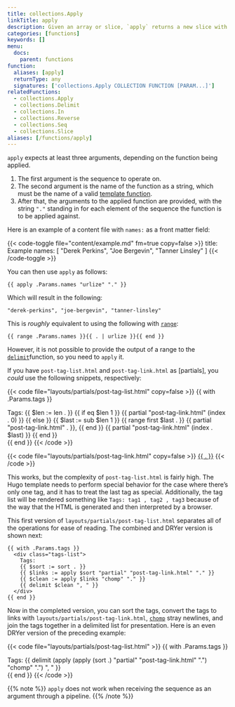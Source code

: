 ```yaml
---
title: collections.Apply
linkTitle: apply
description: Given an array or slice, `apply` returns a new slice with a function applied over it.
categories: [functions]
keywords: []
menu:
  docs:
    parent: functions
function:
  aliases: [apply]
  returnType: any
  signatures: ['collections.Apply COLLECTION FUNCTION [PARAM...]']
relatedFunctions:
  - collections.Apply
  - collections.Delimit
  - collections.In
  - collections.Reverse
  - collections.Seq
  - collections.Slice
aliases: [/functions/apply]
---
```


`apply` expects at least three arguments, depending on the function being applied.

1. The first argument is the sequence to operate on.
2. The second argument is the name of the function as a string, which must be the name of a valid [template function].
3. After that, the arguments to the applied function are provided, with the string `"."` standing in for each element of the sequence the function is to be applied against.

Here is an example of a content file with `names:` as a front matter field:

{{< code-toggle file="content/example.md" fm=true copy=false >}}
title: Example
names: [ "Derek Perkins", "Joe Bergevin", "Tanner Linsley" ]
{{< /code-toggle >}}

You can then use `apply` as follows:

```go-html-template
{{ apply .Params.names "urlize" "." }}
```

Which will result in the following:

```
"derek-perkins", "joe-bergevin", "tanner-linsley"
```

This is *roughly* equivalent to using the following with [`range`]:

```go-html-template
{{ range .Params.names }}{{ . | urlize }}{{ end }}
```

However, it is not possible to provide the output of a range to the [`delimit`]function, so you need to `apply` it.

If you have `post-tag-list.html` and `post-tag-link.html` as [partials], you *could* use the following snippets, respectively:

{{< code file="layouts/partials/post-tag-list.html" copy=false >}}
{{ with .Params.tags }}
  <div class="tags-list">
    Tags:
    {{ $len := len . }}
    {{ if eq $len 1 }}
      {{ partial "post-tag-link.html" (index . 0) }}
    {{ else }}
      {{ $last := sub $len 1 }}
      {{ range first $last . }}
        {{ partial "post-tag-link.html" . }},
      {{ end }}
      {{ partial "post-tag-link.html" (index . $last) }}
    {{ end }}
  </div>
{{ end }}
{{< /code >}}

{{< code file="layouts/partials/post-tag-link.html" copy=false >}}
<a class="post-tag post-tag-{{ . | urlize }}" href="/tags/{{ . | urlize }}">{{ . }}</a>
{{< /code >}}

This works, but the complexity of `post-tag-list.html` is fairly high. The Hugo template needs to perform special behavior for the case where there’s only one tag, and it has to treat the last tag as special. Additionally, the tag list will be rendered something like `Tags: tag1 , tag2 , tag3` because of the way that the HTML is generated and then interpreted by a browser.

This first version of `layouts/partials/post-tag-list.html` separates all of the operations for ease of reading. The combined and DRYer version is shown next:

```go-html-template
{{ with .Params.tags }}
  <div class="tags-list">
    Tags:
    {{ $sort := sort . }}
    {{ $links := apply $sort "partial" "post-tag-link.html" "." }}
    {{ $clean := apply $links "chomp" "." }}
    {{ delimit $clean ", " }}
  </div>
{{ end }}
```

Now in the completed version, you can sort the tags, convert the tags to links with `layouts/partials/post-tag-link.html`, [`chomp`] stray newlines, and join the tags together in a delimited list for presentation. Here is an even DRYer version of the preceding example:

{{< code file="layouts/partials/post-tag-list.html" >}}
{{ with .Params.tags }}
  <div class="tags-list">
    Tags:
    {{ delimit (apply (apply (sort .) "partial" "post-tag-link.html" ".") "chomp" ".") ", " }}
  </div>
{{ end }}
{{< /code >}}

{{% note %}}
`apply` does not work when receiving the sequence as an argument through a pipeline.
{{% /note %}}

[`chomp`]: /functions/strings/chomp/
[`delimit`]: /functions/collections/delimit/
[template function]: /functions/
[`range`]: /functions/go-template/range/
